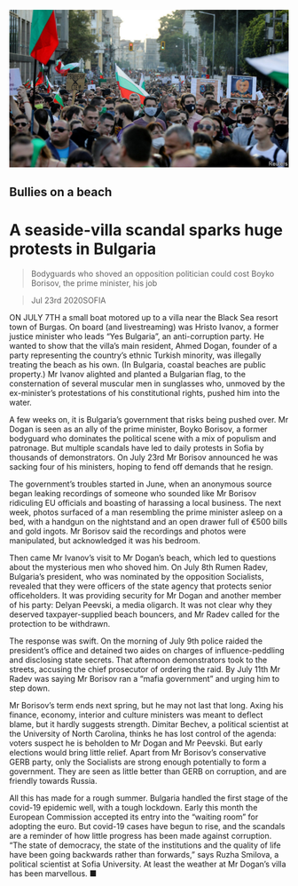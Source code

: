 ![](./images/20200725_EUP506.jpg)

## Bullies on a beach

# A seaside-villa scandal sparks huge protests in Bulgaria

> Bodyguards who shoved an opposition politician could cost Boyko Borisov, the prime minister, his job

> Jul 23rd 2020SOFIA

ON JULY 7TH a small boat motored up to a villa near the Black Sea resort town of Burgas. On board (and livestreaming) was Hristo Ivanov, a former justice minister who leads “Yes Bulgaria”, an anti-corruption party. He wanted to show that the villa’s main resident, Ahmed Dogan, founder of a party representing the country’s ethnic Turkish minority, was illegally treating the beach as his own. (In Bulgaria, coastal beaches are public property.) Mr Ivanov alighted and planted a Bulgarian flag, to the consternation of several muscular men in sunglasses who, unmoved by the ex-minister’s protestations of his constitutional rights, pushed him into the water.

A few weeks on, it is Bulgaria’s government that risks being pushed over. Mr Dogan is seen as an ally of the prime minister, Boyko Borisov, a former bodyguard who dominates the political scene with a mix of populism and patronage. But multiple scandals have led to daily protests in Sofia by thousands of demonstrators. On July 23rd Mr Borisov announced he was sacking four of his ministers, hoping to fend off demands that he resign.

The government’s troubles started in June, when an anonymous source began leaking recordings of someone who sounded like Mr Borisov ridiculing EU officials and boasting of harassing a local business. The next week, photos surfaced of a man resembling the prime minister asleep on a bed, with a handgun on the nightstand and an open drawer full of €500 bills and gold ingots. Mr Borisov said the recordings and photos were manipulated, but acknowledged it was his bedroom.

Then came Mr Ivanov’s visit to Mr Dogan’s beach, which led to questions about the mysterious men who shoved him. On July 8th Rumen Radev, Bulgaria’s president, who was nominated by the opposition Socialists, revealed that they were officers of the state agency that protects senior officeholders. It was providing security for Mr Dogan and another member of his party: Delyan Peevski, a media oligarch. It was not clear why they deserved taxpayer-supplied beach bouncers, and Mr Radev called for the protection to be withdrawn.

The response was swift. On the morning of July 9th police raided the president’s office and detained two aides on charges of influence-peddling and disclosing state secrets. That afternoon demonstrators took to the streets, accusing the chief prosecutor of ordering the raid. By July 11th Mr Radev was saying Mr Borisov ran a “mafia government” and urging him to step down.

Mr Borisov’s term ends next spring, but he may not last that long. Axing his finance, economy, interior and culture ministers was meant to deflect blame, but it hardly suggests strength. Dimitar Bechev, a political scientist at the University of North Carolina, thinks he has lost control of the agenda: voters suspect he is beholden to Mr Dogan and Mr Peevski. But early elections would bring little relief. Apart from Mr Borisov’s conservative GERB party, only the Socialists are strong enough potentially to form a government. They are seen as little better than GERB on corruption, and are friendly towards Russia.

All this has made for a rough summer. Bulgaria handled the first stage of the covid-19 epidemic well, with a tough lockdown. Early this month the European Commission accepted its entry into the “waiting room” for adopting the euro. But covid-19 cases have begun to rise, and the scandals are a reminder of how little progress has been made against corruption. “The state of democracy, the state of the institutions and the quality of life have been going backwards rather than forwards,” says Ruzha Smilova, a political scientist at Sofia University. At least the weather at Mr Dogan’s villa has been marvellous. ■